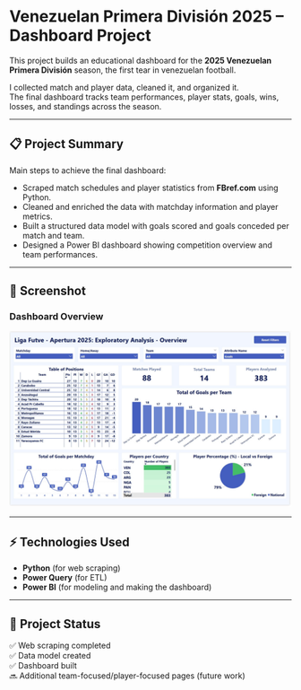 # Venezuelan Primera División 2025 – Dashboard Project

This project builds an educational dashboard for the **2025 Venezuelan Primera División** season, the first tear in venezuelan football.

I collected match and player data, cleaned it, and organized it.  
The final dashboard tracks team performances, player stats, goals, wins, losses, and standings across the season.

---

## 📋 Project Summary

Main steps to achieve the final dashboard:

- Scraped match schedules and player statistics from **FBref.com** using Python.
- Cleaned and enriched the data with matchday information and player metrics.
- Built a structured data model with goals scored and goals conceded per match and team.
- Designed a Power BI dashboard showing competition overview and team performances.

---

## 📸 Screenshot

### Dashboard Overview

![Dashboard Overview](Screenshots/Dashboard_Futve_1.jpg)

---

## ⚡ Technologies Used

- **Python** (for web scraping)
- **Power Query** (for ETL)
- **Power BI** (for modeling and making the dashboard)

---

## 📅 Project Status

✅ Web scraping completed  
✅ Data model created  
✅ Dashboard built  
🔜 Additional team-focused/player-focused pages (future work)
